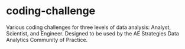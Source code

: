 # coding-challenge
Various coding challenges for three levels of data analysis: Analyst, Scientist, and Engineer. Designed to be used by the AE Strategies Data Analytics Community of Practice.
